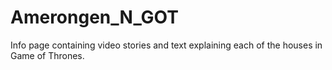 # Amerongen_N_GOT
Info page containing video stories and text explaining each of the houses in Game of Thrones.
